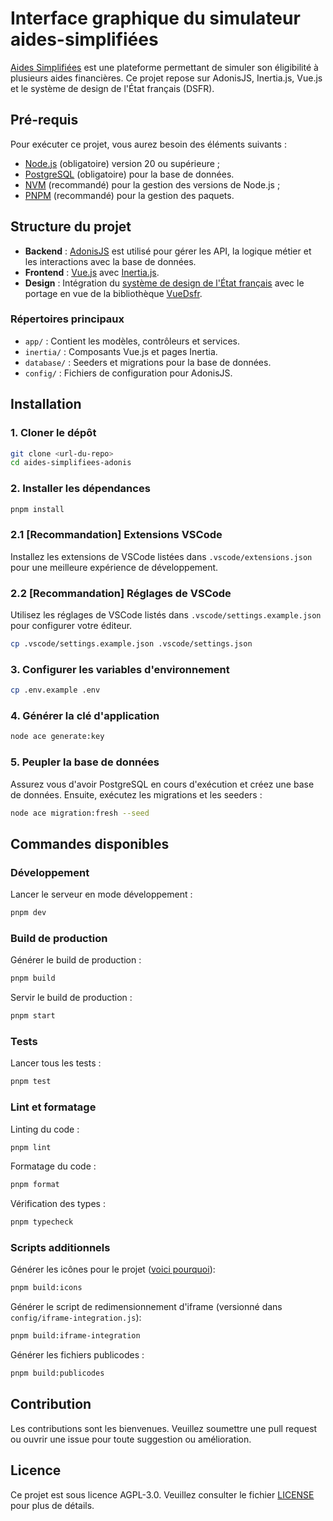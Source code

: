 # Interface graphique du simulateur aides-simplifiées

[Aides Simplifiées](https://aides.beta.numerique.gouv.fr/) est une plateforme permettant de simuler son éligibilité à plusieurs aides financières. Ce projet repose sur AdonisJS, Inertia.js, Vue.js et le système de design de l'État français (DSFR).

## Pré-requis

Pour exécuter ce projet, vous aurez besoin des éléments suivants :

- [Node.js](https://nodejs.org/fr) (obligatoire) version 20 ou supérieure ;
- [PostgreSQL](https://www.postgresql.org/) (obligatoire) pour la base de données.
- [NVM](https://github.com/nvm-sh/nvm) (recommandé) pour la gestion des versions de Node.js ;
- [PNPM](https://pnpm.io/fr/) (recommandé) pour la gestion des paquets.

## Structure du projet

- **Backend** : [AdonisJS](https://docs.adonisjs.com/) est utilisé pour gérer les API, la logique métier et les interactions avec la base de données.
- **Frontend** : [Vue.js](https://vuejs.org/) avec [Inertia.js](https://inertiajs.com/).
- **Design** : Intégration du [système de design de l'État français](https://www.systeme-de-design.gouv.fr/) avec le portage en vue de la bibliothèque [VueDsfr](https://vue-ds.fr/).

### Répertoires principaux

- `app/` : Contient les modèles, contrôleurs et services.
- `inertia/` : Composants Vue.js et pages Inertia.
- `database/` : Seeders et migrations pour la base de données.
- `config/` : Fichiers de configuration pour AdonisJS.

## Installation

### 1. Cloner le dépôt
```bash
git clone <url-du-repo>
cd aides-simplifiees-adonis
```

### 2. Installer les dépendances
```bash
pnpm install
```

### 2.1 [Recommandation] Extensions VSCode
Installez les extensions de VSCode listées dans `.vscode/extensions.json` pour une meilleure expérience de développement.

### 2.2 [Recommandation] Réglages de VSCode
Utilisez les réglages de VSCode listés dans `.vscode/settings.example.json` pour configurer votre éditeur.
```bash
cp .vscode/settings.example.json .vscode/settings.json
```

### 3. Configurer les variables d'environnement
```bash
cp .env.example .env
```

### 4. Générer la clé d'application
```bash
node ace generate:key
```

### 5. Peupler la base de données

Assurez vous d'avoir PostgreSQL en cours d'exécution et créez une base de données. Ensuite, exécutez les migrations et les seeders :

```bash
node ace migration:fresh --seed
```

## Commandes disponibles

### Développement

Lancer le serveur en mode développement :
```bash
pnpm dev
```

### Build de production

Générer le build de production :
```bash
pnpm build
```

Servir le build de production :
```bash
pnpm start
```

### Tests

Lancer tous les tests :
```bash
pnpm test
```

### Lint et formatage

Linting du code :
```bash
pnpm lint
```

Formatage du code :
```bash
pnpm format
```

Vérification des types :
```bash
pnpm typecheck
```

### Scripts additionnels

Générer les icônes pour le projet ([voici pourquoi](https://vue-ds.fr/guide/icones#eviter-les-appels-reseaux-optionnel-pour-les-applications-internes)):
```bash
pnpm build:icons
```

Générer le script de redimensionnement d'iframe (versionné dans `config/iframe-integration.js`):
```bash
pnpm build:iframe-integration
```

Générer les fichiers publicodes :
```bash
pnpm build:publicodes
```

## Contribution

Les contributions sont les bienvenues. Veuillez soumettre une pull request ou ouvrir une issue pour toute suggestion ou amélioration.

## Licence

Ce projet est sous licence AGPL-3.0. Veuillez consulter le fichier [LICENSE](LICENSE) pour plus de détails.
